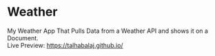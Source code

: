 # Weather
My Weather App That Pulls Data from a Weather API and shows it on a Document. <br>
Live Preview: https://talhabalaj.github.io/
